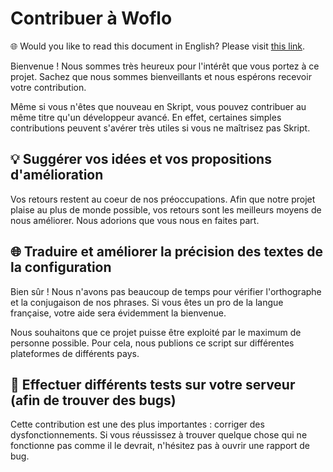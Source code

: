 # Contribuer à Woflo

🌐 Would you like to read this document in English? Please visit [this link](https://github.com/Romitou/Wolfo/blob/master/CONTRIBUTING_EN.md).

Bienvenue ! Nous sommes très heureux pour l'intérêt que vous portez à ce projet.
Sachez que nous sommes bienveillants et nous espérons recevoir votre contribution.

Même si vous n'êtes que nouveau en Skript, vous pouvez contribuer au même titre qu'un développeur avancé.
En effet, certaines simples contributions peuvent s'avérer très utiles si vous ne maîtrisez pas Skript.

## 💡 Suggérer vos idées et vos propositions d'amélioration

Vos retours restent au coeur de nos préoccupations. Afin que notre projet plaise au plus de monde possible,
vos retours sont les meilleurs moyens de nous améliorer. Nous adorions que vous nous en faites part.

## 🌐 Traduire et améliorer la précision des textes de la configuration

Bien sûr ! Nous n'avons pas beaucoup de temps pour vérifier l'orthographe et la conjugaison de nos phrases.
Si vous êtes un pro de la langue française, votre aide sera évidemment la bienvenue.

Nous souhaitons que ce projet puisse être exploité par le maximum de personne possible.
Pour cela, nous publions ce script sur différentes plateformes de différents pays.

## 🐛 Effectuer différents tests sur votre serveur (afin de trouver des bugs)

Cette contribution est une des plus importantes : corriger des dysfonctionnements.
Si vous réussissez à trouver quelque chose qui ne fonctionne pas comme il le devrait, n'hésitez pas à ouvrir une rapport de bug.
